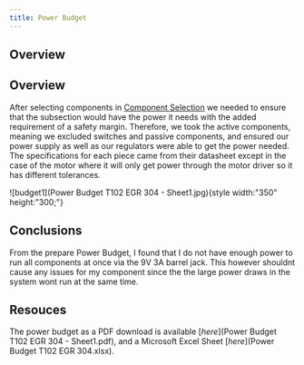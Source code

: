 ```yaml
---
title: Power Budget
---
```


## Overview
## Overview
After selecting components in [Component Selection](https://austingonzalez-egr304.github.io/02-Component-Selection/Component-Selection/) we needed to ensure that the subsection would have the power it needs with the added requirement of a safety margin. Therefore, we took the active components, meaning we excluded switches and passive components, and ensured our power supply as well as our regulators were able to get the power needed. The specifications for each piece came from their datasheet except in the case of the motor where it will only get power through the motor driver so it has different tolerances.


![budget1](Power Budget T102 EGR 304 - Sheet1.jpg){style width:"350" height:"300;"}

## Conclusions

From the prepare Power Budget, I found that I do not have enough power to run all components at once via the 9V 3A barrel jack. This however shouldnt cause any issues for my component since the the large power draws in the system wont run at the same time.

## Resouces

The power budget as a PDF download is available [*here*](Power Budget T102 EGR 304 - Sheet1.pdf), and a Microsoft Excel Sheet [*here*](Power Budget T102 EGR 304.xlsx).